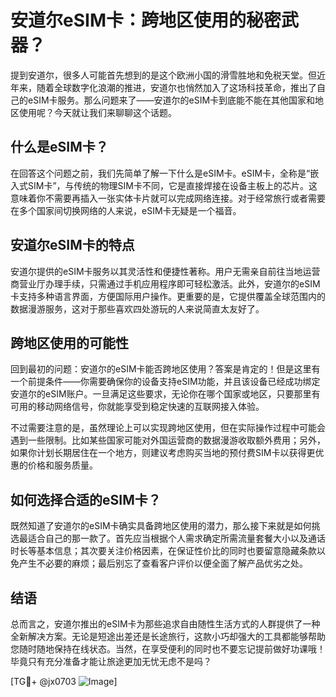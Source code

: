 # 安道尔eSIM卡：跨地区使用的秘密武器？

提到安道尔，很多人可能首先想到的是这个欧洲小国的滑雪胜地和免税天堂。但近年来，随着全球数字化浪潮的推进，安道尔也悄然加入了这场科技革命，推出了自己的eSIM卡服务。那么问题来了——安道尔的eSIM卡到底能不能在其他国家和地区使用呢？今天就让我们来聊聊这个话题。

## 什么是eSIM卡？

在回答这个问题之前，我们先简单了解一下什么是eSIM卡。eSIM卡，全称是“嵌入式SIM卡”，与传统的物理SIM卡不同，它是直接焊接在设备主板上的芯片。这意味着你不需要再插入一张实体卡片就可以完成网络连接。对于经常旅行或者需要在多个国家间切换网络的人来说，eSIM卡无疑是一个福音。

## 安道尔eSIM卡的特点

安道尔提供的eSIM卡服务以其灵活性和便捷性著称。用户无需亲自前往当地运营商营业厅办理手续，只需通过手机应用程序即可轻松激活。此外，安道尔的eSIM卡支持多种语言界面，方便国际用户操作。更重要的是，它提供覆盖全球范围内的数据漫游服务，这对于那些喜欢四处游玩的人来说简直太友好了。

## 跨地区使用的可能性

回到最初的问题：安道尔的eSIM卡能否跨地区使用？答案是肯定的！但是这里有一个前提条件——你需要确保你的设备支持eSIM功能，并且该设备已经成功绑定安道尔的eSIM账户。一旦满足这些要求，无论你在哪个国家或地区，只要那里有可用的移动网络信号，你就能享受到稳定快速的互联网接入体验。

不过需要注意的是，虽然理论上可以实现跨地区使用，但在实际操作过程中可能会遇到一些限制。比如某些国家可能对外国运营商的数据漫游收取额外费用；另外，如果你计划长期居住在一个地方，则建议考虑购买当地的预付费SIM卡以获得更优惠的价格和服务质量。

## 如何选择合适的eSIM卡？

既然知道了安道尔的eSIM卡确实具备跨地区使用的潜力，那么接下来就是如何挑选最适合自己的那一款了。首先应当根据个人需求确定所需流量套餐大小以及通话时长等基本信息；其次要关注价格因素，在保证性价比的同时也要留意隐藏条款以免产生不必要的麻烦；最后别忘了查看客户评价以便全面了解产品优劣之处。

## 结语

总而言之，安道尔推出的eSIM卡为那些追求自由随性生活方式的人群提供了一种全新解决方案。无论是短途出差还是长途旅行，这款小巧却强大的工具都能够帮助您随时随地保持在线状态。当然，在享受便利的同时也不要忘记提前做好功课哦！毕竟只有充分准备才能让旅途更加无忧无虑不是吗？

[TG💪+ @jx0703 ![Image](https://github.com/user-attachments/assets/dbca1d08-cadb-493c-b0ec-ad6f7a83f270)]